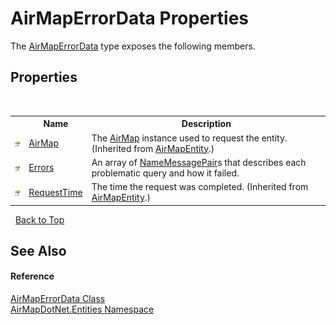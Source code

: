# AirMapErrorData Properties
 

The <a href="5991273b-b04f-f9ca-8a1b-8d1733b7bc7b">AirMapErrorData</a> type exposes the following members.


## Properties
&nbsp;<table><tr><th></th><th>Name</th><th>Description</th></tr><tr><td>![Public property](media/pubproperty.gif "Public property")</td><td><a href="032dccf1-d5fa-b40a-8ad6-b150b5708395">AirMap</a></td><td>
The <a href="be228503-8740-bc61-66cf-e4c36ebd34e2">AirMap</a> instance used to request the entity.
 (Inherited from <a href="498915d0-8dc8-c249-1048-8f0ca5925baa">AirMapEntity</a>.)</td></tr><tr><td>![Public property](media/pubproperty.gif "Public property")</td><td><a href="6c1664dc-46c6-e7ac-1857-99fce5aa260f">Errors</a></td><td>
An array of <a href="94458f9d-c039-b988-58b1-87334a17013a">NameMessagePair</a>s that describes each problematic query and how it failed.</td></tr><tr><td>![Public property](media/pubproperty.gif "Public property")</td><td><a href="f55e2217-2d86-8a3f-3a3e-f3338517d712">RequestTime</a></td><td>
The time the request was completed.
 (Inherited from <a href="498915d0-8dc8-c249-1048-8f0ca5925baa">AirMapEntity</a>.)</td></tr></table>&nbsp;
<a href="#airmaperrordata-properties">Back to Top</a>

## See Also


#### Reference
<a href="5991273b-b04f-f9ca-8a1b-8d1733b7bc7b">AirMapErrorData Class</a><br /><a href="98571a09-2783-53ee-6a50-029c1c8ea39b">AirMapDotNet.Entities Namespace</a><br />